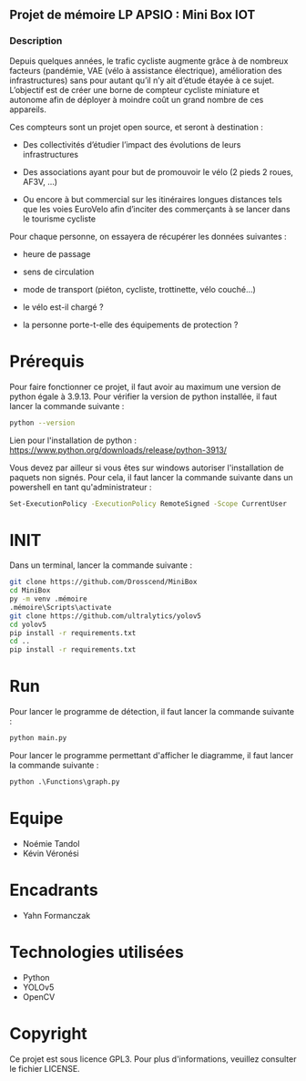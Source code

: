 ## Projet de mémoire LP APSIO : Mini Box IOT

### Description

Depuis quelques années, le trafic cycliste augmente grâce à de nombreux facteurs (pandémie, VAE (vélo à assistance électrique), amélioration des infrastructures) sans pour autant qu’il n’y ait d’étude étayée à ce sujet. L’objectif est de créer une borne de compteur cycliste miniature et autonome afin de déployer à moindre coût un grand nombre de ces appareils.

Ces compteurs sont un projet open source, et seront à destination :

- Des collectivités d’étudier l’impact des évolutions de leurs infrastructures

- Des associations ayant pour but de promouvoir le vélo (2 pieds 2 roues, AF3V, …)

- Ou encore à but commercial sur les itinéraires longues distances tels que les voies EuroVelo afin d’inciter des commerçants à se lancer dans le tourisme cycliste

Pour chaque personne, on essayera de récupérer les données suivantes :

- heure de passage

- sens de circulation

- mode de transport (piéton, cycliste, trottinette, vélo couché…)

- le vélo est-il chargé ?

- la personne porte-t-elle des équipements de protection ?

# Prérequis

Pour faire fonctionner ce projet, il faut avoir au maximum une version de python égale à 3.9.13. Pour vérifier la version de python installée, il faut lancer la commande suivante :

```bash
python --version
```

Lien pour l'installation de python : https://www.python.org/downloads/release/python-3913/

Vous devez par ailleur si vous êtes sur windows autoriser l'installation de paquets non signés. Pour cela, il faut lancer la commande suivante dans un powershell en tant qu'administrateur :

```bash
Set-ExecutionPolicy -ExecutionPolicy RemoteSigned -Scope CurrentUser
```


# INIT

Dans un terminal, lancer la commande suivante :

```bash
git clone https://github.com/Drosscend/MiniBox
cd MiniBox
py -m venv .mémoire
.mémoire\Scripts\activate
git clone https://github.com/ultralytics/yolov5
cd yolov5
pip install -r requirements.txt
cd ..
pip install -r requirements.txt
```

# Run

Pour lancer le programme de détection, il faut lancer la commande suivante :

```python
python main.py
```

Pour lancer le programme permettant d'afficher le diagramme, il faut lancer la commande suivante :

```python
python .\Functions\graph.py
```

# Equipe

- Noémie Tandol
- Kévin Véronési

# Encadrants

- Yahn Formanczak

# Technologies utilisées
- Python
- YOLOv5
- OpenCV

# Copyright

Ce projet est sous licence GPL3. Pour plus d'informations, veuillez consulter le fichier LICENSE.
